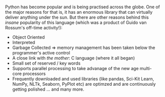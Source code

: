 ##### 
Python has become popular and is being practised across the globe. One of the major reasons for that is, it has an enormous library that can virtually deliver anything under the sun. But there are other reasons behind this <i>insane</i> popularity of this language (which was a product of Guido van Rossum's off-time activity!): 
- Object Oriented
- Interpreted
- Garbage Collected => memory management has been taken below the programmer's active control
- A close link with <i>the mother</i>: C language (where it all began)
- Small set of reserved / key words
- Supports parallel processing to take advanage of the new age multi-core processors
- Frequently downloaded and used libraries (like pandas, Sci-Kit Learn, NumPy, NLTk, Seaborn, PyPlot etc) are optimzed and are continuously getting polished
... and many more.
